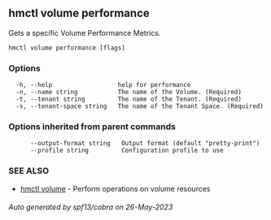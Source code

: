 ## hmctl volume performance

Gets a specific Volume Performance Metrics.

```
hmctl volume performance [flags]
```

### Options

```
  -h, --help                  help for performance
  -n, --name string           The name of the Volume. (Required)
  -t, --tenant string         The name of the Tenant. (Required)
  -s, --tenant-space string   The name of the Tenant Space. (Required)
```

### Options inherited from parent commands

```
      --output-format string   Output format (default "pretty-print")
      --profile string         Configuration profile to use
```

### SEE ALSO

* [hmctl volume](hmctl_volume.md)	 - Perform operations on volume resources

###### Auto generated by spf13/cobra on 26-May-2023
